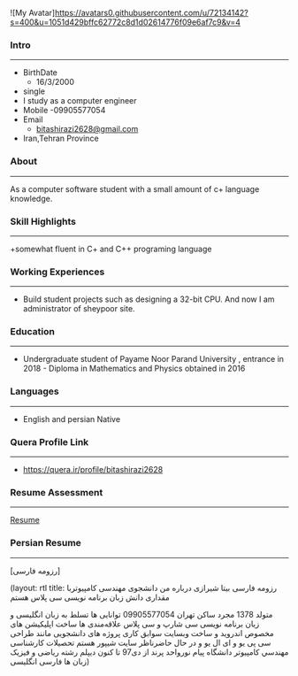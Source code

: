 ﻿![My Avatar]https://avatars0.githubusercontent.com/u/72134142?s=400&u=1051d429bffc62772c8d1d02614776f09e6af7c9&v=4

### Intro

---

+ BirthDate
  - 16/3/2000
+ single 
+ I study as a computer engineer 
+ Mobile
  -09905577054
+ Email
  - bitashirazi2628@gmail.com
+ Iran,Tehran Province  

### About

---

As a computer software student  with a small amount of c+ language knowledge. 

### Skill Highlights

---

+somewhat fluent in C+ and C++ programing language 

### Working Experiences

---

+ Build student projects such as designing a 32-bit CPU. And now I am administrator of sheypoor site.
  
### Education

---

+ Undergraduate student of Payame Noor Parand
 University , entrance in 2018  - Diploma in Mathematics and Physics obtained in 2016   
### Languages

---

+ English and persian Native
  
  
  
### Quera Profile Link

---

+ https://quera.ir/profile/bitashirazi2628



### Resume Assessment

---

[Resume](/assessment/AR_CV_CheckList_AR_3983.pdf)

### Persian Resume

---

[رزومه فارسی]

(layout: rtl title: رزومه فارسی بیتا شیرازی
درباره من
دانشجوی مهندسی کامپیوتربا مقداری دانش زبان برنامه نویسی سی پلاس هستم

متولد 1378
مجرد
ساکن تهران
09905577054
توانایی ها
تسلط به زبان انگلیسی و زبان برنامه نویسی سی شارپ و سی پلاس
علاقه‌مندی ها
ساخت اپلیکیشن های مخصوص اندروید و ساخت وبسایت
سوابق کاری
پروژه های دانشجویی مانند طراحی سی پی یو و ای ال یو و در حال حاضرناظر سایت شیپور هستم
تحصیلات
کارشناسی مهندسي کامپیوتر
دانشگاه پيام نورواحد پرند
از دی97 تا كنون
دیپلم رشته ریاضی و فیزیک
زبان ها
فارسی
انگلیسی)
